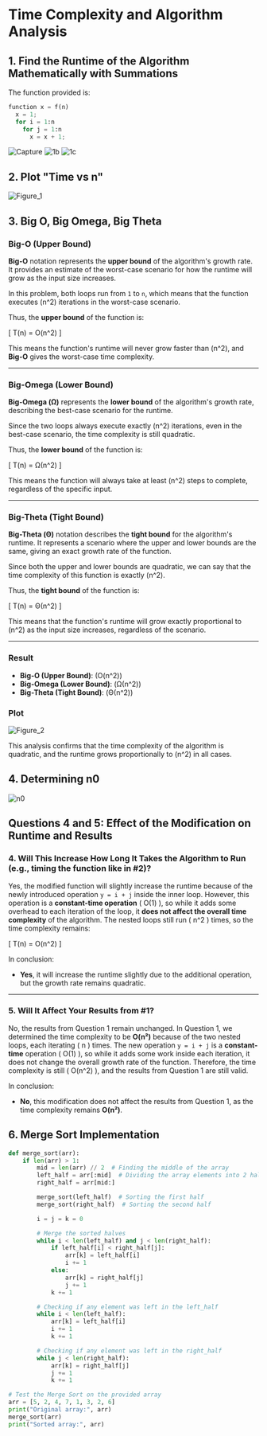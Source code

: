 # Time Complexity and Algorithm Analysis

## 1. Find the Runtime of the Algorithm Mathematically with Summations
The function provided is:
```python
function x = f(n)
  x = 1;
  for i = 1:n
    for j = 1:n
      x = x + 1;
```
![Capture](https://github.com/user-attachments/assets/1fc8bcc2-534a-4228-9897-20faceb9c0e9)
![1b](https://github.com/user-attachments/assets/28ea128b-d0cf-4ac9-9b6d-5d5a60a2d6f9)
![1c](https://github.com/user-attachments/assets/3265e668-de95-4188-90dc-6ff0758f2c5b)

## 2. Plot "Time vs n"
![Figure_1](https://github.com/user-attachments/assets/8018ebeb-8aef-4043-afae-44f232086a05)

## 3. Big O, Big Omega, Big Theta

### Big-O (Upper Bound)

**Big-O** notation represents the **upper bound** of the algorithm's growth rate. It provides an estimate of the worst-case scenario for how the runtime will grow as the input size increases.

In this problem, both loops run from `1` to `n`, which means that the function executes \(n^2\) iterations in the worst-case scenario.

Thus, the **upper bound** of the function is:

\[
T(n) = O(n^2)
\]

This means the function's runtime will never grow faster than \(n^2\), and **Big-O** gives the worst-case time complexity.

---

### Big-Omega (Lower Bound)

**Big-Omega (Ω)** represents the **lower bound** of the algorithm's growth rate, describing the best-case scenario for the runtime.

Since the two loops always execute exactly \(n^2\) iterations, even in the best-case scenario, the time complexity is still quadratic.

Thus, the **lower bound** of the function is:

\[
T(n) = Ω(n^2)
\]

This means the function will always take at least \(n^2\) steps to complete, regardless of the specific input.

---

### Big-Theta (Tight Bound)

**Big-Theta (Θ)** notation describes the **tight bound** for the algorithm's runtime. It represents a scenario where the upper and lower bounds are the same, giving an exact growth rate of the function.

Since both the upper and lower bounds are quadratic, we can say that the time complexity of this function is exactly \(n^2\).

Thus, the **tight bound** of the function is:

\[
T(n) = Θ(n^2)
\]

This means that the function's runtime will grow exactly proportional to \(n^2\) as the input size increases, regardless of the scenario.

---

### Result
- **Big-O (Upper Bound)**: \(O(n^2)\)
- **Big-Omega (Lower Bound)**: \(Ω(n^2)\)
- **Big-Theta (Tight Bound)**: \(Θ(n^2)\)
### Plot
![Figure_2](https://github.com/user-attachments/assets/c316624d-c629-48f6-818d-99d39e8f8973)


This analysis confirms that the time complexity of the algorithm is quadratic, and the runtime grows proportionally to \(n^2\) in all cases.

## 4. Determining n0
![n0](https://github.com/user-attachments/assets/5c792a8c-a105-4401-b803-ae073f31ab55)

## Questions 4 and 5: Effect of the Modification on Runtime and Results

### 4. Will This Increase How Long It Takes the Algorithm to Run (e.g., timing the function like in #2)?

Yes, the modified function will slightly increase the runtime because of the newly introduced operation `y = i + j` inside the inner loop. However, this operation is a **constant-time operation** \( O(1) \), so while it adds some overhead to each iteration of the loop, it **does not affect the overall time complexity** of the algorithm. The nested loops still run \( n^2 \) times, so the time complexity remains:

\[
T(n) = O(n^2)
\]

In conclusion:
- **Yes**, it will increase the runtime slightly due to the additional operation, but the growth rate remains quadratic.

---

### 5. Will It Affect Your Results from #1?

No, the results from Question 1 remain unchanged. In Question 1, we determined the time complexity to be **O(n²)** because of the two nested loops, each iterating \( n \) times. The new operation `y = i + j` is a **constant-time** operation \( O(1) \), so while it adds some work inside each iteration, it does not change the overall growth rate of the function. Therefore, the time complexity is still \( O(n^2) \), and the results from Question 1 are still valid.

In conclusion:
- **No**, this modification does not affect the results from Question 1, as the time complexity remains **O(n²)**.
## 6. Merge Sort Implementation
```python
def merge_sort(arr):
    if len(arr) > 1:
        mid = len(arr) // 2  # Finding the middle of the array
        left_half = arr[:mid]  # Dividing the array elements into 2 halves
        right_half = arr[mid:]

        merge_sort(left_half)  # Sorting the first half
        merge_sort(right_half)  # Sorting the second half

        i = j = k = 0

        # Merge the sorted halves
        while i < len(left_half) and j < len(right_half):
            if left_half[i] < right_half[j]:
                arr[k] = left_half[i]
                i += 1
            else:
                arr[k] = right_half[j]
                j += 1
            k += 1

        # Checking if any element was left in the left_half
        while i < len(left_half):
            arr[k] = left_half[i]
            i += 1
            k += 1

        # Checking if any element was left in the right_half
        while j < len(right_half):
            arr[k] = right_half[j]
            j += 1
            k += 1

# Test the Merge Sort on the provided array
arr = [5, 2, 4, 7, 1, 3, 2, 6]
print("Original array:", arr)
merge_sort(arr)
print("Sorted array:", arr)
```


